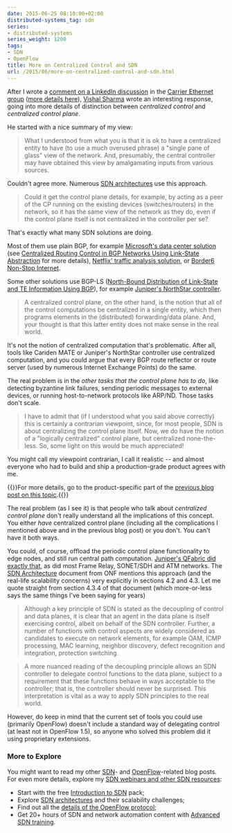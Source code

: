```yaml
---
date: 2015-06-25 08:10:00+02:00
distributed-systems_tag: sdn
series:
- distributed-systems
series_weight: 1200
tags:
- SDN
- OpenFlow
title: More on Centralized Control and SDN
url: /2015/06/more-on-centralized-control-and-sdn.html
---
```

After I wrote a [comment on a LinkedIn discussion](https://www.linkedin.com/grp/post/77819-6014408274856722434) in the [Carrier Ethernet group](https://www.linkedin.com/grp/home?gid=77819) ([more details here](http://blog.ipspace.net/2015/06/centralized-control-is-not-centralized.html)), [Vishal Sharma](http://www.linkedin.com/in/vishalsharma) wrote an interesting response, going into more details of distinction between *centralized control* and *centralized control plane*.
<!--more-->
He started with a nice summary of my view:

> What I understood from what you is that it is ok to have a centralized entity to have (to use a much overused phrase) a \"single pane of glass\" view of the network. And, presumably, the central controller may have obtained this view by amalgamating inputs from various sources.

Couldn't agree more. Numerous [SDN architectures](https://www.ipspace.net/SDN_Architectures_and_Deployment_Considerations) use this approach.

> Could it get the control plane details, for example, by acting as a peer of the CP running on the existing devices (switches/routers) in the network, so it has the same view of the network as they do, even if the control plane itself is not centralized in the controller per se?

That's exactly what many SDN solutions are doing.

Most of them use plain BGP, for example [Microsoft's data center solution](http://blog.ipspace.net/2013/10/exception-routing-with-bgp-sdn-done.html) (see [Centralized Routing Control in BGP Networks Using Link-State Abstraction](https://tools.ietf.org/html/draft-lapukhov-bgp-sdn-00) for more details), [Netflix' traffic analysis solution](http://blog.ipspace.net/2014/08/toolsmith-netflix-on-software-gone-wild.html), or [Border6 Non-Stop Internet](http://blog.ipspace.net/2014/10/border6-non-stop-internet-commercial.html).

Some other solutions use BGP-LS ([North-Bound Distribution of Link-State and TE Information Using BGP](https://tools.ietf.org/html/draft-ietf-idr-ls-distribution-11)), for example [Juniper's NorthStar controller](http://www.juniper.net/us/en/products-services/sdn/northstar-network-controller/).

> A centralized control plane, on the other hand, is the notion that all of the control computations be centralized in a single entity, which then programs elements in the (distributed) forwarding/data plane. And, your thought is that this latter entity does not make sense in the real world.

It's not the notion of centralized computation that's problematic. After all, tools like Cariden MATE or Juniper's NorthStar controller use centralized computation, and you could argue that every BGP route reflector or route server (used by numerous Internet Exchange Points) do the same.

The real problem is in the *other tasks that the control plane has to do*, like detecting byzantine link failures, sending periodic messages to external devices, or running host-to-network protocols like ARP/ND. Those tasks don't scale.

> I have to admit that (if I understood what you said above correctly) this is certainly a contrarian viewpoint, since, for most people, SDN is about centralizing the control plane itself. Now, we do have the notion of a \"logically centralized\" control plane, but centralized none-the-less. So, some light on this would be much appreciated!

You might call my viewpoint contrarian, I call it realistic -- and almost everyone who had to build and ship a production-grade product agrees with me.

{{<note>}}For more details, go to the product-specific part of the [previous blog post on this topic](http://blog.ipspace.net/2015/06/centralized-control-is-not-centralized.html).{{</note>}}

The real problem (as I see it) is that people who talk about *centralized control plane* don't really understand all the implications of this concept. You either *have* centralized control plane (including all the complications I mentioned above and in the previous blog post) or you don't. You can't have it both ways.

You could, of course, offload the periodic control plane functionality to edge nodes, and still run central path computation. [Juniper's QFabric did exactly that](http://blog.ipspace.net/2011/09/qfabric-part-2-control-plane-overview.html), as did most Frame Relay, SONET/SDH and ATM networks. The [SDN Architecture](https://www.opennetworking.org/images/stories/downloads/sdn-resources/technical-reports/TR_SDN_ARCH_1.0_06062014.pdf) document from ONF mentions this approach (and the real-life scalability concerns) very explicitly in sections 4.2 and 4.3. Let me quote straight from section 4.3.4 of that document (which more-or-less says the same things I've been saying for years)

> Although a key principle of SDN is stated as the decoupling of control and data planes, it is clear that an agent in the data plane is itself exercising control, albeit on behalf of the SDN controller. Further, a number of functions with control aspects are widely considered as candidates to execute on network elements, for example OAM, ICMP processing, MAC learning, neighbor discovery, defect recognition and integration, protection switching.

> A more nuanced reading of the decoupling principle allows an SDN controller to delegate control functions to the data plane, subject to a requirement that these functions behave in ways acceptable to the controller; that is, the controller should never be surprised. This interpretation is vital as a way to apply SDN principles to the real world.

However, do keep in mind that the current set of tools you could use (primarily OpenFlow) doesn't include a standard way of delegating control (at least not in OpenFlow 1.5), so anyone who solved this problem did it using proprietary extensions.

### More to Explore

You might want to read my other [SDN](http://blog.ipspace.net/tag/sdn.html)- and [OpenFlow](http://blog.ipspace.net/tag/openflow.html)-related blog posts. For even more details, explore my [SDN webinars and other SDN resources](http://www.ipspace.net/SDN):

-   Start with the free [Introduction to SDN](http://www.ipspace.net/Introduction_to_SDN) pack;
-   Explore [SDN architectures](http://www.ipspace.net/SDN_Architectures_and_Deployment_Considerations) and their scalability challenges;
-   Find out all the [details of the OpenFlow protocol](http://www.ipspace.net/OpenFlow_Deep_Dive);
-   Get 20+ hours of SDN and network automation content with [Advanced SDN training](http://www.ipspace.net/Advanced_SDN_Training).
